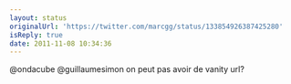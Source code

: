 ```yaml
---
layout: status
originalUrl: 'https://twitter.com/marcgg/status/133854926387425280'
isReply: true
date: 2011-11-08 10:34:36
---
```


@ondacube @guillaumesimon on peut pas avoir de vanity url?
